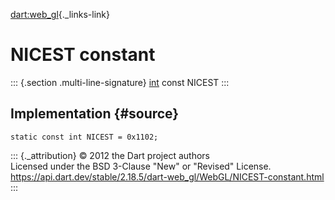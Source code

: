 [dart:web\_gl](../../dart-web_gl/dart-web_gl-library){._links-link}

NICEST constant
===============

::: {.section .multi-line-signature}
[int](../../dart-core/int-class) const NICEST
:::

Implementation {#source}
--------------

``` {.language-dart data-language="dart"}
static const int NICEST = 0x1102;
```

::: {._attribution}
© 2012 the Dart project authors\
Licensed under the BSD 3-Clause \"New\" or \"Revised\" License.\
<https://api.dart.dev/stable/2.18.5/dart-web_gl/WebGL/NICEST-constant.html>
:::
